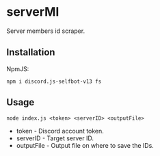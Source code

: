 # serverMI
Server members id scraper.

## Installation
NpmJS:
```
npm i discord.js-selfbot-v13 fs
```

## Usage
```
node index.js <token> <serverID> <outputFile>
```

- token - Discord account token.
- serverID - Target server ID.
- outputFile - Output file on where to save the IDs.